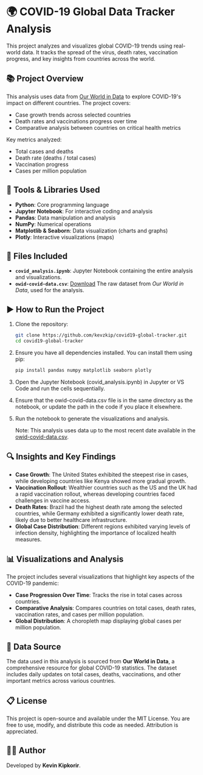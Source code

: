 # 🌍 COVID-19 Global Data Tracker Analysis

This project analyzes and visualizes global COVID-19 trends using real-world data. It tracks the spread of the virus, death rates, vaccination progress, and key insights from countries across the world.

## 📚 Project Overview

This analysis uses data from [Our World in Data](https://ourworldindata.org/covid-cases) to explore COVID-19's impact on different countries. The project covers:

- Case growth trends across selected countries
- Death rates and vaccinations progress over time
- Comparative analysis between countries on critical health metrics

Key metrics analyzed:
- Total cases and deaths
- Death rate (deaths / total cases)
- Vaccination progress
- Cases per million population

## 🔧 Tools & Libraries Used

- **Python**: Core programming language
- **Jupyter Notebook**: For interactive coding and analysis
- **Pandas**: Data manipulation and analysis
- **NumPy**: Numerical operations
- **Matplotlib & Seaborn**: Data visualization (charts and graphs)
- **Plotly**: Interactive visualizations (maps)

## 📁 Files Included

- **`covid_analysis.ipynb`**: Jupyter Notebook containing the entire analysis and visualizations.
- **`owid-covid-data.csv`**: [Download](https://covid.ourworldindata.org/data/owid-covid-data.csv) The raw dataset from *Our World in Data*, used for the analysis.

## ▶️ How to Run the Project

1. Clone the repository:
   ```bash
   git clone https://github.com/kevzkip/covid19-global-tracker.git
   cd covid19-global-tracker
   ```
2. Ensure you have all dependencies installed. You can install them using pip:
   ```bash
   pip install pandas numpy matplotlib seaborn plotly
   ```
3. Open the Jupyter Notebook (covid_analysis.ipynb) in Jupyter or VS Code and run the cells sequentially.

4. Ensure that the owid-covid-data.csv file is in the same directory as the notebook, or update the path in the code if you place it elsewhere.

5. Run the notebook to generate the visualizations and analysis.

   Note: This analysis uses data up to the most recent date available in the [owid-covid-data.csv](https://covid.ourworldindata.org/data/owid-covid-data.csv).

## 🔍 Insights and Key Findings

- **Case Growth**: The United States exhibited the steepest rise in cases, while developing countries like Kenya showed more gradual growth.
- **Vaccination Rollout**: Wealthier countries such as the US and the UK had a rapid vaccination rollout, whereas developing countries faced challenges in vaccine access.
- **Death Rates**: Brazil had the highest death rate among the selected countries, while Germany exhibited a significantly lower death rate, likely due to better healthcare infrastructure.
- **Global Case Distribution**: Different regions exhibited varying levels of infection density, highlighting the importance of localized health measures.

## 📊 Visualizations and Analysis

The project includes several visualizations that highlight key aspects of the COVID-19 pandemic:

- **Case Progression Over Time**: Tracks the rise in total cases across countries.
- **Comparative Analysis**: Compares countries on total cases, death rates, vaccination rates, and cases per million population.
- **Global Distribution**: A choropleth map displaying global cases per million population.

## 🔄 Data Source

The data used in this analysis is sourced from **Our World in Data**, a comprehensive resource for global COVID-19 statistics. The dataset includes daily updates on total cases, deaths, vaccinations, and other important metrics across various countries.

## 📋 License

This project is open-source and available under the MIT License. You are free to use, modify, and distribute this code as needed. Attribution is appreciated.

## 👨‍💻 Author

Developed by **Kevin Kipkorir**.
